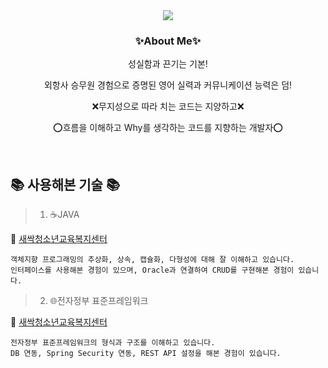 <div align="center">
<img src="https://capsule-render.vercel.app/api?type=waving&color=gradient&height=300&section=header&text=😄Hyewon%20GitHub👋&fontSize=50" />
</div>
<h3 align="center">✨About Me✨</h3>
<p align="center"> 성실함과 끈기는 기본! </p>
<p align="center"> 외항사 승무원 경험으로 증명된 영어 실력과 커뮤니케이션 능력은 덤! </p>
<p align="center"> ❌무지성으로 따라 치는 코드는 지양하고❌ </p>
<p align="center"> ⭕흐름을 이해하고 Why를 생각하는 코드를 지향하는 개발자⭕ </p>
&nbsp;
&nbsp;
&nbsp;

## 📚 사용해본 기술 📚
> 1) ☕JAVA

🔗 [새싹청소년교육복지센터](https://github.com/hyewonkim1996/edu_project.git)

```
객체지향 프로그래밍의 추상화, 상속, 캡슐화, 다형성에 대해 잘 이해하고 있습니다.
인터페이스를 사용해본 경험이 있으며, Oracle과 연결하여 CRUD를 구현해본 경험이 있습니다.
```

> 2) 🌐전자정부 표준프레임워크

🔗 [새싹청소년교육복지센터](https://github.com/hyewonkim1996/edu_project.git)

```
전자정부 표준프레임워크의 형식과 구조를 이해하고 있습니다.
DB 연동, Spring Security 연동, REST API 설정을 해본 경험이 있습니다.
```
<!--
- 🔭 I’m currently working on ...
- 🌱 I’m currently learning ...
- 👯 I’m looking to collaborate on ...
- 🤔 I’m looking for help with ...
- 💬 Ask me about ...
- 📫 How to reach me: ...
- 😄 Pronouns: ...
- ⚡ Fun fact: ...
-->
